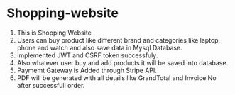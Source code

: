 # Shopping-website
1) This is Shopping Website
2) Users can buy product like different brand and categories like laptop, phone and watch and also save data in Mysql Database.
3) implemented JWT and CSRF token successfuly.
4) Also whatever user buy and add products it will be saved into database.
5) Paymemt Gateway is Added through Stripe API.
6) PDF will be generated with all details like GrandTotal and Invoice No after successfull order.